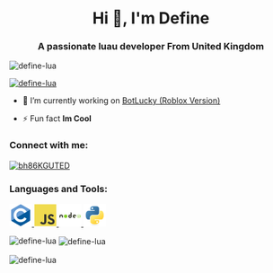 <h1 align="center">Hi 👋, I'm Define</h1>
<h3 align="center">A passionate luau developer From United Kingdom</h3>

<p align="left"> <img src="https://komarev.com/ghpvc/?username=define-lua&label=Profile%20views&color=0e75b6&style=flat" alt="define-lua" /> </p>

<p align="left"> <a href="https://github.com/ryo-ma/github-profile-trophy"><img src="https://github-profile-trophy.vercel.app/?username=define-lua" alt="define-lua" /></a> </p>

- 🔭 I’m currently working on [BotLucky (Roblox Version)](https://github.com/Define-lua/BotLucky)

- ⚡ Fun fact **Im Cool**

<h3 align="left">Connect with me:</h3>
<p align="left">
<a href="https://discord.gg/bh86KGUTED" target="blank"><img align="center" src="https://raw.githubusercontent.com/rahuldkjain/github-profile-readme-generator/master/src/images/icons/Social/discord.svg" alt="bh86KGUTED" height="30" width="40" /></a>
</p>

<h3 align="left">Languages and Tools:</h3>
<p align="left"> <a href="https://www.cprogramming.com/" target="_blank" rel="noreferrer"> <img src="https://raw.githubusercontent.com/devicons/devicon/master/icons/c/c-original.svg" alt="c" width="40" height="40"/> </a> <a href="https://developer.mozilla.org/en-US/docs/Web/JavaScript" target="_blank" rel="noreferrer"> <img src="https://raw.githubusercontent.com/devicons/devicon/master/icons/javascript/javascript-original.svg" alt="javascript" width="40" height="40"/> </a> <a href="https://nodejs.org" target="_blank" rel="noreferrer"> <img src="https://raw.githubusercontent.com/devicons/devicon/master/icons/nodejs/nodejs-original-wordmark.svg" alt="nodejs" width="40" height="40"/> </a> <a href="https://www.python.org" target="_blank" rel="noreferrer"> <img src="https://raw.githubusercontent.com/devicons/devicon/master/icons/python/python-original.svg" alt="python" width="40" height="40"/> </a> </p>

<p><img align="left" src="https://github-readme-stats.vercel.app/api/top-langs?username=define-lua&show_icons=true&locale=en&layout=compact" alt="define-lua" /></p>

<p>&nbsp;<img align="center" src="https://github-readme-stats.vercel.app/api?username=define-lua&show_icons=true&locale=en" alt="define-lua" /></p>

<p><img align="center" src="https://github-readme-streak-stats.herokuapp.com/?user=define-lua&" alt="define-lua" /></p>
